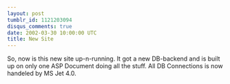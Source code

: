 ```yaml
---
layout: post
tumblr_id: 1121203094
disqus_comments: true
date: 2002-03-30 10:00:00 UTC
title: New Site
---
```


So, now is this new site up-n-running. It got a new DB-backend and is built up on only one ASP Document doing all the stuff. All DB Connections is now handeled by MS Jet 4.0.
